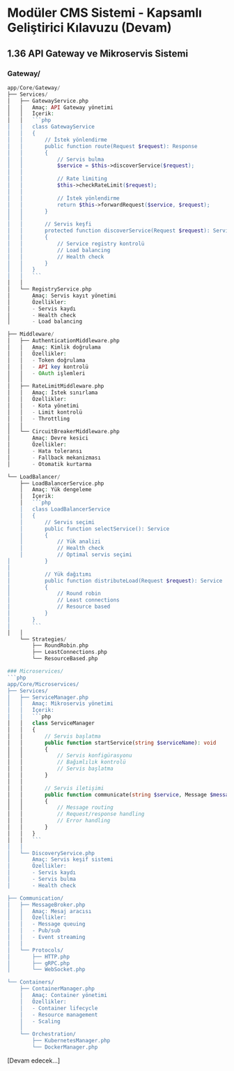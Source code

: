 # Modüler CMS Sistemi - Kapsamlı Geliştirici Kılavuzu (Devam)

## 1.36 API Gateway ve Mikroservis Sistemi

### Gateway/
```php
app/Core/Gateway/
├── Services/
│   ├── GatewayService.php
│   │   Amaç: API Gateway yönetimi
│   │   İçerik:
│   │   ```php
│   │   class GatewayService
│   │   {
│   │       // İstek yönlendirme
│   │       public function route(Request $request): Response
│   │       {
│   │           // Servis bulma
│   │           $service = $this->discoverService($request);
│   │           
│   │           // Rate limiting
│   │           $this->checkRateLimit($request);
│   │           
│   │           // İstek yönlendirme
│   │           return $this->forwardRequest($service, $request);
│   │       }
│   │
│   │       // Servis keşfi
│   │       protected function discoverService(Request $request): Service
│   │       {
│   │           // Service registry kontrolü
│   │           // Load balancing
│   │           // Health check
│   │       }
│   │   }
│   │   ```
│   │
│   └── RegistryService.php
│       Amaç: Servis kayıt yönetimi
│       Özellikler:
│       - Servis kaydı
│       - Health check
│       - Load balancing

├── Middleware/
│   ├── AuthenticationMiddleware.php
│   │   Amaç: Kimlik doğrulama
│   │   Özellikler:
│   │   - Token doğrulama
│   │   - API key kontrolü
│   │   - OAuth işlemleri
│   │
│   ├── RateLimitMiddleware.php
│   │   Amaç: İstek sınırlama
│   │   Özellikler:
│   │   - Kota yönetimi
│   │   - Limit kontrolü
│   │   - Throttling
│   │
│   └── CircuitBreakerMiddleware.php
│       Amaç: Devre kesici
│       Özellikler:
│       - Hata toleransı
│       - Fallback mekanizması
│       - Otomatik kurtarma

└── LoadBalancer/
    ├── LoadBalancerService.php
    │   Amaç: Yük dengeleme
    │   İçerik:
    │   ```php
    │   class LoadBalancerService
    │   {
    │       // Servis seçimi
    │       public function selectService(): Service
    │       {
    │           // Yük analizi
    │           // Health check
    │           // Optimal servis seçimi
│           }
│   
│           // Yük dağıtımı
│           public function distributeLoad(Request $request): Service
│           {
│               // Round robin
│               // Least connections
│               // Resource based
│           }
│       }
│       ```
│   │
    └── Strategies/
        ├── RoundRobin.php
        ├── LeastConnections.php
        └── ResourceBased.php

### Microservices/
```php
app/Core/Microservices/
├── Services/
│   ├── ServiceManager.php
│   │   Amaç: Mikroservis yönetimi
│   │   İçerik:
│   │   ```php
│   │   class ServiceManager
│   │   {
│   │       // Servis başlatma
│   │       public function startService(string $serviceName): void
│   │       {
│   │           // Servis konfigürasyonu
│   │           // Bağımlılık kontrolü
│   │           // Servis başlatma
│   │       }
│   │
│   │       // Servis iletişimi
│   │       public function communicate(string $service, Message $message): Response
│   │       {
│   │           // Message routing
│   │           // Request/response handling
│   │           // Error handling
│   │       }
│   │   }
│   │   ```
│   │
│   └── DiscoveryService.php
│       Amaç: Servis keşif sistemi
│       Özellikler:
│       - Servis kaydı
│       - Servis bulma
│       - Health check

├── Communication/
│   ├── MessageBroker.php
│   │   Amaç: Mesaj aracısı
│   │   Özellikler:
│   │   - Message queuing
│   │   - Pub/sub
│   │   - Event streaming
│   │
│   └── Protocols/
│       ├── HTTP.php
│       ├── gRPC.php
│       └── WebSocket.php

└── Containers/
    ├── ContainerManager.php
    │   Amaç: Container yönetimi
    │   Özellikler:
    │   - Container lifecycle
    │   - Resource management
    │   - Scaling
    │
    └── Orchestration/
        ├── KubernetesManager.php
        └── DockerManager.php
```

[Devam edecek...]
